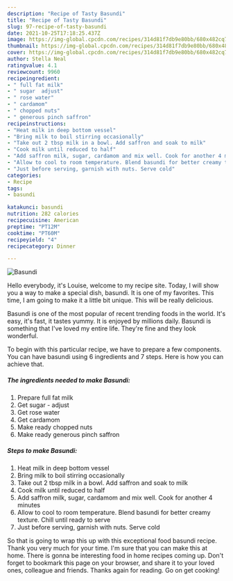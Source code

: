 ```yaml
---
description: "Recipe of Tasty Basundi"
title: "Recipe of Tasty Basundi"
slug: 97-recipe-of-tasty-basundi
date: 2021-10-25T17:18:25.437Z
image: https://img-global.cpcdn.com/recipes/314d81f7db9e80bb/680x482cq70/basundi-recipe-main-photo.jpg
thumbnail: https://img-global.cpcdn.com/recipes/314d81f7db9e80bb/680x482cq70/basundi-recipe-main-photo.jpg
cover: https://img-global.cpcdn.com/recipes/314d81f7db9e80bb/680x482cq70/basundi-recipe-main-photo.jpg
author: Stella Neal
ratingvalue: 4.1
reviewcount: 9960
recipeingredient:
- " full fat milk"
- " sugar  adjust"
- " rose water"
- " cardamom"
- " chopped nuts"
- " generous pinch saffron"
recipeinstructions:
- "Heat milk in deep bottom vessel"
- "Bring milk to boil stirring occasionally"
- "Take out 2 tbsp milk in a bowl. Add saffron and soak to milk"
- "Cook milk until reduced to half"
- "Add saffron milk, sugar, cardamom and mix well. Cook for another 4 minutes"
- "Allow to cool to room temperature. Blend basundi for better creamy texture. Chill until ready to serve"
- "Just before serving, garnish with nuts. Serve cold"
categories:
- Recipe
tags:
- basundi

katakunci: basundi 
nutrition: 282 calories
recipecuisine: American
preptime: "PT12M"
cooktime: "PT60M"
recipeyield: "4"
recipecategory: Dinner

---
```



![Basundi](https://img-global.cpcdn.com/recipes/314d81f7db9e80bb/680x482cq70/basundi-recipe-main-photo.jpg)

Hello everybody, it's Louise, welcome to my recipe site. Today, I will show you a way to make a special dish, basundi. It is one of my favorites. This time, I am going to make it a little bit unique. This will be really delicious.

Basundi is one of the most popular of recent trending foods in the world. It's easy, it's fast, it tastes yummy. It is enjoyed by millions daily. Basundi is something that I've loved my entire life. They're fine and they look wonderful.




To begin with this particular recipe, we have to prepare a few components. You can have basundi using 6 ingredients and 7 steps. Here is how you can achieve that.

<!--inarticleads1-->

##### The ingredients needed to make Basundi:

1. Prepare  full fat milk
1. Get  sugar - adjust
1. Get  rose water
1. Get  cardamom
1. Make ready  chopped nuts
1. Make ready  generous pinch saffron




<!--inarticleads2-->

##### Steps to make Basundi:

1. Heat milk in deep bottom vessel
1. Bring milk to boil stirring occasionally
1. Take out 2 tbsp milk in a bowl. Add saffron and soak to milk
1. Cook milk until reduced to half
1. Add saffron milk, sugar, cardamom and mix well. Cook for another 4 minutes
1. Allow to cool to room temperature. Blend basundi for better creamy texture. Chill until ready to serve
1. Just before serving, garnish with nuts. Serve cold




So that is going to wrap this up with this exceptional food basundi recipe. Thank you very much for your time. I'm sure that you can make this at home. There is gonna be interesting food in home recipes coming up. Don't forget to bookmark this page on your browser, and share it to your loved ones, colleague and friends. Thanks again for reading. Go on get cooking!
